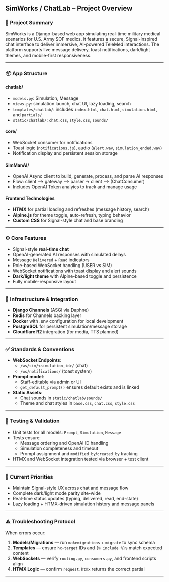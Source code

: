 
## SimWorks / ChatLab – Project Overview

### 🔧 Project Summary
SimWorks is a Django-based web app simulating real-time military medical scenarios for U.S. Army SOF medics. It features a secure, Signal-inspired chat interface to deliver immersive, AI-powered TeleMed interactions. The platform supports live message delivery, toast notifications, dark/light themes, and mobile-first responsiveness.

---

### 📦 App Structure

#### chatlab/
- `models.py`: Simulation, Message
- `views.py`: simulation launch, chat UI, lazy loading, search
- `templates/chatlab/`: includes `index.html`, `chat.html`, `simulation.html`, and `partials/`
- `static/chatlab/`: `chat.css`, `style.css`, `sounds/`

#### core/
- WebSocket consumer for notifications
- Toast logic (`notifications.js`), audio (`alert.wav`, `simulation_ended.wav`)
- Notification display and persistent session storage

#### SimManAI/
- OpenAI Async client to build, generate, process, and parse AI responses
- Flow: client --> gateway --> parser -> client --> (ChatConsumer)
- Includes OpenAI Token analyics to track and manage usage

#### Frontend Technologies
- **HTMX** for partial loading and refreshes (message history, search)
- **Alpine.js** for theme toggle, auto-refresh, typing behavior
- **Custom CSS** for Signal-style chat and base branding

---

### ⚙️ Core Features
- Signal-style **real-time chat**
- OpenAI-generated AI responses with simulated delays
- Message `Delivered` + `Read` indicators
- Role-based WebSocket handling (USER vs SIM)
- WebSocket notifications with toast display and alert sounds
- **Dark/light theme** with Alpine-based toggle and persistence
- Fully mobile-responsive layout

---

### 🔌 Infrastructure & Integration
- **Django Channels** (ASGI via Daphne)
- **Redis** for Channels backing layer
- **Docker** with .env configuration for local development
- **PostgreSQL** for persistent simulation/message storage
- **Cloudflare R2** integration (for media, TTS planned)

---

### ✅ Standards & Conventions
- **WebSocket Endpoints**:
  - `/ws/sim/<simulation_id>/` (chat)
  - `/ws/notifications/` (toast system)
- **Prompt model**:
  - Staff-editable via admin or UI
  - `get_default_prompt()` ensures default exists and is linked
- **Static Assets**:
  - Chat sounds in `static/chatlab/sounds/`
  - Theme and chat styles in `base.css`, `chat.css`, `style.css`

---

### 🧪 Testing & Validation
- Unit tests for all models: `Prompt`, `Simulation`, `Message`
- Tests ensure:
  - Message ordering and OpenAI ID handling
  - Simulation completeness and timeout
  - Prompt assignment and `modified_by`/`created_by` tracking
- HTMX and WebSocket integration tested via browser + test client

---

### 🌟 Current Priorities
- Maintain Signal-style UX across chat and message flow
- Complete dark/light mode parity site-wide
- Real-time status updates (typing, delivered, read, end-state)
- Lazy loading + HTMX-driven simulation history and message panels

---

### ⚠️ Troubleshooting Protocol
When errors occur:
1. **Models/Migrations** — run `makemigrations` + `migrate` to sync schema
2. **Templates** — ensure `hx-target` IDs and `{% include %}`s match expected content
3. **WebSockets** — verify `routing.py`, `consumers.py`, and frontend scripts align
4. **HTMX Logic** — confirm `request.htmx` returns the correct partial

---